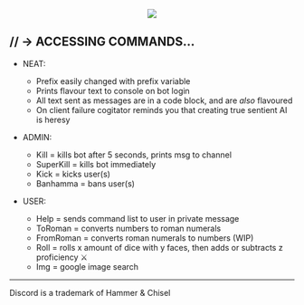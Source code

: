 <p style="text-align:center;">
<img src="http://i.imgur.com/dPWDGGl.png"></p>

## // -> ACCESSING COMMANDS...

- NEAT:
  - Prefix easily changed with prefix variable
  - Prints flavour text to console on bot login
  - All text sent as messages are in a code block, and are *also* flavoured
  - On client failure cogitator reminds you that creating true sentient AI is heresy


- ADMIN:
  - Kill = kills bot after 5 seconds, prints msg to channel
  - SuperKill = kills bot immediately
  - Kick = kicks user(s)
  - Banhamma = bans user(s)


- USER:
  - Help = sends command list to user in private message
  - ToRoman = converts numbers to roman numerals
  - FromRoman = converts roman numerals to numbers (WIP)
  - Roll = rolls x amount of dice with y faces, then adds or subtracts z proficiency ⚔️
  - Img = google image search


---
Discord is a trademark of Hammer & Chisel
